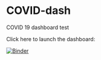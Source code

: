 # COVID-dash
COVID 19 dashboard test

Click here to launch the dashboard:

[![Binder](https://mybinder.org/badge_logo.svg)](https://mybinder.org/v2/gh/lbhebhe/COVID-dash/HEAD?urlpath=voila%2Flbhebhe%2FDashboard.ipynb)
